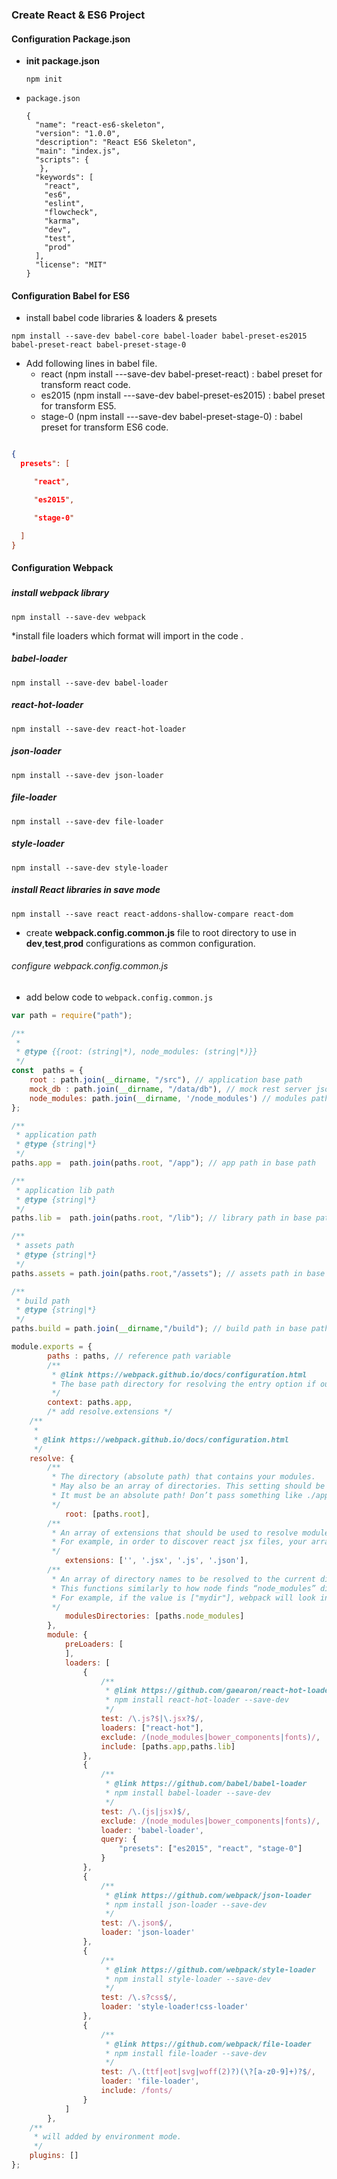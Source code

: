 ### Create React & ES6 Project


#### Configuration Package.json
 
* **init package.json**

    ```ssh
    npm init
    ```

* `package.json`

    ```javascipt
    {
      "name": "react-es6-skeleton",
      "version": "1.0.0",
      "description": "React ES6 Skeleton",
      "main": "index.js",
      "scripts": {
       },
      "keywords": [
        "react",
        "es6",
        "eslint",
        "flowcheck",
        "karma",
        "dev",
        "test",
        "prod"
      ],
      "license": "MIT"
    }
    ```

#### Configuration Babel for ES6

* install babel code libraries & loaders & presets

```ssh 
npm install --save-dev babel-core babel-loader babel-preset-es2015 babel-preset-react babel-preset-stage-0
```
* Add following lines in babel file. 
    - react (npm install ---save-dev babel-preset-react) : babel preset for transform react code.
    - es2015 (npm install ---save-dev babel-preset-es2015) : babel preset for transform ES5.
    - stage-0 (npm install ---save-dev  babel-preset-stage-0) : babel preset for transform ES6 code.

```json  

{
  presets": [

     "react",

     "es2015",

     "stage-0"

  ]
}

```
  
       

#### Configuration Webpack 


##### 

##### install webpack library 

```ssh 
npm install --save-dev webpack
```    
    
*install file loaders which format will import in the code .
 
##### babel-loader  

```ssh 
npm install --save-dev babel-loader
```    
 
##### react-hot-loader 

```ssh 
npm install --save-dev react-hot-loader
```    

##### json-loader  

```ssh 
npm install --save-dev json-loader
```    
   
      
##### file-loader  

```ssh 
npm install --save-dev file-loader
```    
   
##### style-loader  

```ssh 
npm install --save-dev style-loader
```    
   
##### install React libraries in save mode
 
```ssh 
npm install --save react react-addons-shallow-compare react-dom
```        
            
* create **webpack.config.common.js** file to root directory to use in **dev**,**test**,**prod** configurations as common configuration.

###### configure webpack.config.common.js
 

* add below code to `webpack.config.common.js`

```javascript
var path = require("path");

/**
 *
 * @type {{root: (string|*), node_modules: (string|*)}}
 */
const  paths = {
    root : path.join(__dirname, "/src"), // application base path
    mock_db : path.join(__dirname, "/data/db"), // mock rest server json path
    node_modules: path.join(__dirname, '/node_modules') // modules path
};

/**
 * application path
 * @type {string|*}
 */
paths.app =  path.join(paths.root, "/app"); // app path in base path

/**
 * application lib path
 * @type {string|*}
 */
paths.lib =  path.join(paths.root, "/lib"); // library path in base path

/**
 * assets path
 * @type {string|*}
 */
paths.assets = path.join(paths.root,"/assets"); // assets path in base path

/**
 * build path
 * @type {string|*}
 */
paths.build = path.join(__dirname,"/build"); // build path in base path

module.exports = {
        paths : paths, // reference path variable
        /**
         * @link https://webpack.github.io/docs/configuration.html
         * The base path directory for resolving the entry option if output.pathinfo is set the include shortened to this directory.
         */
        context: paths.app,
        /* add resolve.extensions */
    /**
     *
     * @link https://webpack.github.io/docs/configuration.html
     */
    resolve: {
        /**
         * The directory (absolute path) that contains your modules.
         * May also be an array of directories. This setting should be used to add individual directories to the search path.
         * It must be an absolute path! Don’t pass something like ./app/modules.
         */
            root: [paths.root],
        /**
         * An array of extensions that should be used to resolve modules.
         * For example, in order to discover react jsx files, your array should contain the string ".jsx".
         */
            extensions: ['', '.jsx', '.js', '.json'],
        /**
         * An array of directory names to be resolved to the current directory as well as its ancestors, and searched for modules.
         * This functions similarly to how node finds “node_modules” directories.
         * For example, if the value is ["mydir"], webpack will look in “./mydir”, “../mydir”, “../../mydir”, etc.
         */
            modulesDirectories: [paths.node_modules]
        },
        module: {
            preLoaders: [
            ],
            loaders: [
                {
                    /**
                     * @link https://github.com/gaearon/react-hot-loader
                     * npm install react-hot-loader --save-dev
                     */
                    test: /\.js?$|\.jsx?$/,
                    loaders: ["react-hot"],
                    exclude: /(node_modules|bower_components|fonts)/,
                    include: [paths.app,paths.lib]
                },
                {
                    /**
                     * @link https://github.com/babel/babel-loader
                     * npm install babel-loader --save-dev
                     */
                    test: /\.(js|jsx)$/,
                    exclude: /(node_modules|bower_components|fonts)/,
                    loader: 'babel-loader',
                    query: {
                        "presets": ["es2015", "react", "stage-0"]
                    }
                },
                {
                    /**
                     * @link https://github.com/webpack/json-loader
                     * npm install json-loader --save-dev
                     */
                    test: /\.json$/,
                    loader: 'json-loader'
                },
                {
                    /**
                     * @link https://github.com/webpack/style-loader
                     * npm install style-loader --save-dev
                     */
                    test: /\.s?css$/,
                    loader: 'style-loader!css-loader'
                },
                {
                    /**
                     * @link https://github.com/webpack/file-loader
                     * npm install file-loader --save-dev
                     */
                    test: /\.(ttf|eot|svg|woff(2)?)(\?[a-z0-9]+)?$/,
                    loader: 'file-loader',
                    include: /fonts/
                }
            ]
        },
    /**
     * will added by environment mode.
     */
    plugins: []
};
```
